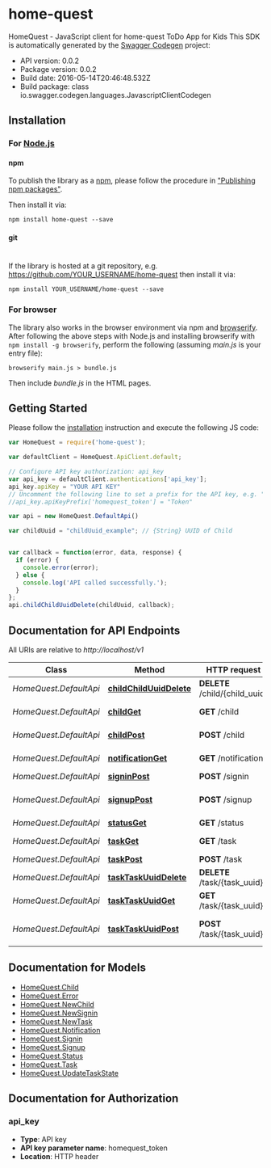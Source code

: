# home-quest

HomeQuest - JavaScript client for home-quest
ToDo App for Kids
This SDK is automatically generated by the [Swagger Codegen](https://github.com/swagger-api/swagger-codegen) project:

- API version: 0.0.2
- Package version: 0.0.2
- Build date: 2016-05-14T20:46:48.532Z
- Build package: class io.swagger.codegen.languages.JavascriptClientCodegen

## Installation

### For [Node.js](https://nodejs.org/)

#### npm

To publish the library as a [npm](https://www.npmjs.com/),
please follow the procedure in ["Publishing npm packages"](https://docs.npmjs.com/getting-started/publishing-npm-packages).

Then install it via:

```shell
npm install home-quest --save
```

#### git
#
If the library is hosted at a git repository, e.g.
https://github.com/YOUR_USERNAME/home-quest
then install it via:

```shell
npm install YOUR_USERNAME/home-quest --save
```

### For browser

The library also works in the browser environment via npm and [browserify](http://browserify.org/). After following
the above steps with Node.js and installing browserify with `npm install -g browserify`,
perform the following (assuming *main.js* is your entry file):

```shell
browserify main.js > bundle.js
```

Then include *bundle.js* in the HTML pages.

## Getting Started

Please follow the [installation](#installation) instruction and execute the following JS code:

```javascript
var HomeQuest = require('home-quest');

var defaultClient = HomeQuest.ApiClient.default;

// Configure API key authorization: api_key
var api_key = defaultClient.authentications['api_key'];
api_key.apiKey = "YOUR API KEY"
// Uncomment the following line to set a prefix for the API key, e.g. "Token" (defaults to null)
//api_key.apiKeyPrefix['homequest_token'] = "Token"

var api = new HomeQuest.DefaultApi()

var childUuid = "childUuid_example"; // {String} UUID of Child


var callback = function(error, data, response) {
  if (error) {
    console.error(error);
  } else {
    console.log('API called successfully.');
  }
};
api.childChildUuidDelete(childUuid, callback);

```

## Documentation for API Endpoints

All URIs are relative to *http://localhost/v1*

Class | Method | HTTP request | Description
------------ | ------------- | ------------- | -------------
*HomeQuest.DefaultApi* | [**childChildUuidDelete**](docs/DefaultApi.md#childChildUuidDelete) | **DELETE** /child/{child_uuid} | Delete Child
*HomeQuest.DefaultApi* | [**childGet**](docs/DefaultApi.md#childGet) | **GET** /child | Get array of Child
*HomeQuest.DefaultApi* | [**childPost**](docs/DefaultApi.md#childPost) | **POST** /child | Create Child
*HomeQuest.DefaultApi* | [**notificationGet**](docs/DefaultApi.md#notificationGet) | **GET** /notification | Get array of Notification
*HomeQuest.DefaultApi* | [**signinPost**](docs/DefaultApi.md#signinPost) | **POST** /signin | Login
*HomeQuest.DefaultApi* | [**signupPost**](docs/DefaultApi.md#signupPost) | **POST** /signup | Register family account
*HomeQuest.DefaultApi* | [**statusGet**](docs/DefaultApi.md#statusGet) | **GET** /status | Get Status
*HomeQuest.DefaultApi* | [**taskGet**](docs/DefaultApi.md#taskGet) | **GET** /task | Get array of Task
*HomeQuest.DefaultApi* | [**taskPost**](docs/DefaultApi.md#taskPost) | **POST** /task | Create Task
*HomeQuest.DefaultApi* | [**taskTaskUuidDelete**](docs/DefaultApi.md#taskTaskUuidDelete) | **DELETE** /task/{task_uuid} | Delete Task
*HomeQuest.DefaultApi* | [**taskTaskUuidGet**](docs/DefaultApi.md#taskTaskUuidGet) | **GET** /task/{task_uuid} | Get Task
*HomeQuest.DefaultApi* | [**taskTaskUuidPost**](docs/DefaultApi.md#taskTaskUuidPost) | **POST** /task/{task_uuid} | Update status of Task


## Documentation for Models

 - [HomeQuest.Child](docs/Child.md)
 - [HomeQuest.Error](docs/Error.md)
 - [HomeQuest.NewChild](docs/NewChild.md)
 - [HomeQuest.NewSignin](docs/NewSignin.md)
 - [HomeQuest.NewTask](docs/NewTask.md)
 - [HomeQuest.Notification](docs/Notification.md)
 - [HomeQuest.Signin](docs/Signin.md)
 - [HomeQuest.Signup](docs/Signup.md)
 - [HomeQuest.Status](docs/Status.md)
 - [HomeQuest.Task](docs/Task.md)
 - [HomeQuest.UpdateTaskState](docs/UpdateTaskState.md)


## Documentation for Authorization


### api_key

- **Type**: API key
- **API key parameter name**: homequest_token
- **Location**: HTTP header

